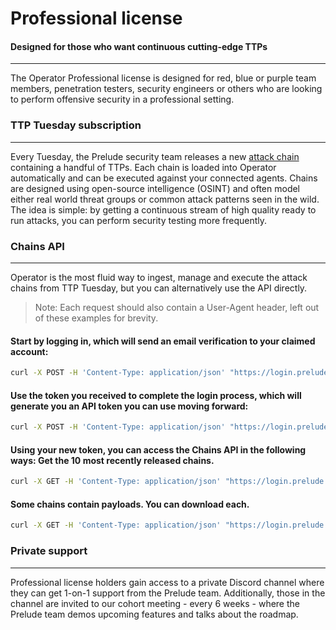 # Professional license

#### Designed for those who want continuous cutting-edge TTPs

---

The Operator Professional license is designed for red, blue or purple team members,
penetration testers, security engineers or others who are looking to perform offensive security 
in a professional setting. 

### TTP Tuesday subscription

---

Every Tuesday, the Prelude security team releases a new [attack chain](https://chains.prelude.org) containing a handful of TTPs.
Each chain is loaded into Operator automatically and can be executed against your connected agents. Chains are designed 
using open-source intelligence (OSINT) and often model either real world threat groups or common attack patterns seen in the wild.
The idea is simple: by getting a continuous stream of high quality ready to run attacks, you can perform security testing more frequently.

### Chains API

---

Operator is the most fluid way to ingest, manage and execute the attack chains from TTP Tuesday, but you can alternatively
use the API directly.

> Note: Each request should also contain a User-Agent header, left out of these examples for brevity.

#### Start by logging in, which will send an email verification to your claimed account:

```bash
curl -X POST -H 'Content-Type: application/json' "https://login.prelude.org/claim" -d '{"action":"send","claim":"example@prelude.org"}'
```

#### Use the token you received to complete the login process, which will generate you an API token you can use moving forward:

```bash
curl -X POST -H 'Content-Type: application/json' "https://login.prelude.org/claim" -d '{"claim":"$TOKEN"}'
```

#### Using your new token, you can access the Chains API in the following ways: Get the 10 most recently released chains.

```bash
curl -X GET -H 'Content-Type: application/json' "https://login.prelude.org/chains?count=10&email=example@prelude.org&token=$TOKEN"
```

#### Some chains contain payloads. You can download each.

```bash
curl -X GET -H 'Content-Type: application/json' "https://login.prelude.org/chains/payload=sha1/payload?email=example@prelude.org&token=$TOKEN"
```

### Private support

---

Professional license holders gain access to a private Discord channel where they can get 1-on-1 support from the Prelude team. 
Additionally, those in the channel are invited to our cohort
meeting - every 6 weeks - where the Prelude team demos upcoming features and talks about the roadmap.
